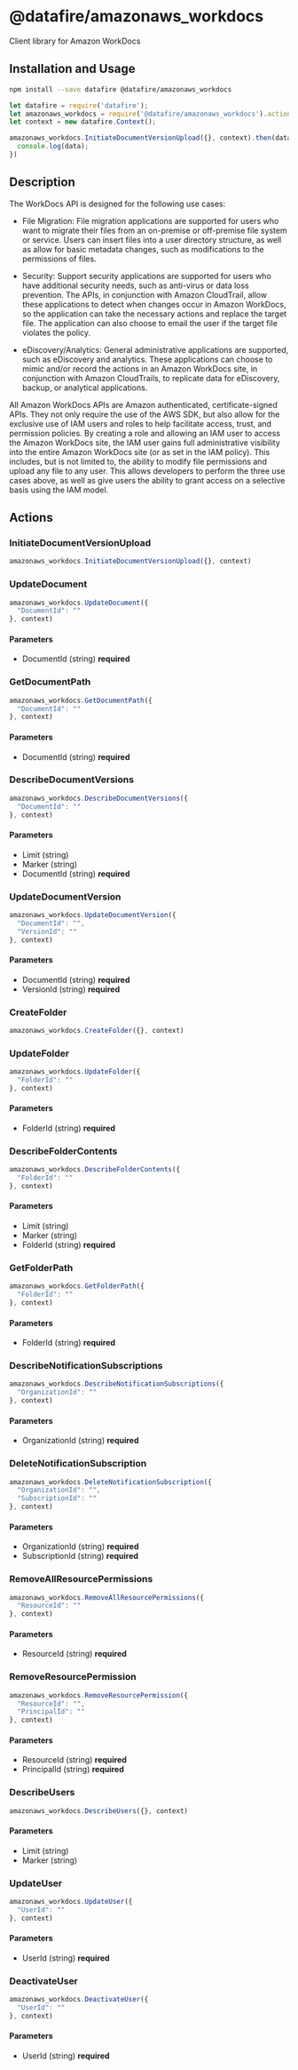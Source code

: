 # @datafire/amazonaws_workdocs

Client library for Amazon WorkDocs

## Installation and Usage
```bash
npm install --save datafire @datafire/amazonaws_workdocs
```

```js
let datafire = require('datafire');
let amazonaws_workdocs = require('@datafire/amazonaws_workdocs').actions;
let context = new datafire.Context();

amazonaws_workdocs.InitiateDocumentVersionUpload({}, context).then(data => {
  console.log(data);
})
```

## Description
<p>The WorkDocs API is designed for the following use cases:</p> <ul> <li> <p>File Migration: File migration applications are supported for users who want to migrate their files from an on-premise or off-premise file system or service. Users can insert files into a user directory structure, as well as allow for basic metadata changes, such as modifications to the permissions of files.</p> </li> <li> <p>Security: Support security applications are supported for users who have additional security needs, such as anti-virus or data loss prevention. The APIs, in conjunction with Amazon CloudTrail, allow these applications to detect when changes occur in Amazon WorkDocs, so the application can take the necessary actions and replace the target file. The application can also choose to email the user if the target file violates the policy.</p> </li> <li> <p>eDiscovery/Analytics: General administrative applications are supported, such as eDiscovery and analytics. These applications can choose to mimic and/or record the actions in an Amazon WorkDocs site, in conjunction with Amazon CloudTrails, to replicate data for eDiscovery, backup, or analytical applications.</p> </li> </ul> <p>All Amazon WorkDocs APIs are Amazon authenticated, certificate-signed APIs. They not only require the use of the AWS SDK, but also allow for the exclusive use of IAM users and roles to help facilitate access, trust, and permission policies. By creating a role and allowing an IAM user to access the Amazon WorkDocs site, the IAM user gains full administrative visibility into the entire Amazon WorkDocs site (or as set in the IAM policy). This includes, but is not limited to, the ability to modify file permissions and upload any file to any user. This allows developers to perform the three use cases above, as well as give users the ability to grant access on a selective basis using the IAM model.</p>

## Actions
### InitiateDocumentVersionUpload



```js
amazonaws_workdocs.InitiateDocumentVersionUpload({}, context)
```


### UpdateDocument



```js
amazonaws_workdocs.UpdateDocument({
  "DocumentId": ""
}, context)
```

#### Parameters
* DocumentId (string) **required**

### GetDocumentPath



```js
amazonaws_workdocs.GetDocumentPath({
  "DocumentId": ""
}, context)
```

#### Parameters
* DocumentId (string) **required**

### DescribeDocumentVersions



```js
amazonaws_workdocs.DescribeDocumentVersions({
  "DocumentId": ""
}, context)
```

#### Parameters
* Limit (string)
* Marker (string)
* DocumentId (string) **required**

### UpdateDocumentVersion



```js
amazonaws_workdocs.UpdateDocumentVersion({
  "DocumentId": "",
  "VersionId": ""
}, context)
```

#### Parameters
* DocumentId (string) **required**
* VersionId (string) **required**

### CreateFolder



```js
amazonaws_workdocs.CreateFolder({}, context)
```


### UpdateFolder



```js
amazonaws_workdocs.UpdateFolder({
  "FolderId": ""
}, context)
```

#### Parameters
* FolderId (string) **required**

### DescribeFolderContents



```js
amazonaws_workdocs.DescribeFolderContents({
  "FolderId": ""
}, context)
```

#### Parameters
* Limit (string)
* Marker (string)
* FolderId (string) **required**

### GetFolderPath



```js
amazonaws_workdocs.GetFolderPath({
  "FolderId": ""
}, context)
```

#### Parameters
* FolderId (string) **required**

### DescribeNotificationSubscriptions



```js
amazonaws_workdocs.DescribeNotificationSubscriptions({
  "OrganizationId": ""
}, context)
```

#### Parameters
* OrganizationId (string) **required**

### DeleteNotificationSubscription



```js
amazonaws_workdocs.DeleteNotificationSubscription({
  "OrganizationId": "",
  "SubscriptionId": ""
}, context)
```

#### Parameters
* OrganizationId (string) **required**
* SubscriptionId (string) **required**

### RemoveAllResourcePermissions



```js
amazonaws_workdocs.RemoveAllResourcePermissions({
  "ResourceId": ""
}, context)
```

#### Parameters
* ResourceId (string) **required**

### RemoveResourcePermission



```js
amazonaws_workdocs.RemoveResourcePermission({
  "ResourceId": "",
  "PrincipalId": ""
}, context)
```

#### Parameters
* ResourceId (string) **required**
* PrincipalId (string) **required**

### DescribeUsers



```js
amazonaws_workdocs.DescribeUsers({}, context)
```

#### Parameters
* Limit (string)
* Marker (string)

### UpdateUser



```js
amazonaws_workdocs.UpdateUser({
  "UserId": ""
}, context)
```

#### Parameters
* UserId (string) **required**

### DeactivateUser



```js
amazonaws_workdocs.DeactivateUser({
  "UserId": ""
}, context)
```

#### Parameters
* UserId (string) **required**

